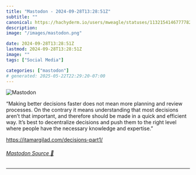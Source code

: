 ```yaml
---
title: "Mastodon - 2024-09-28T13:28:51Z"
subtitle: ""
canonical: https://hachyderm.io/users/mweagle/statuses/113215414677778295
description:
image: "/images/mastodon.png"

date: 2024-09-28T13:28:51Z
lastmod: 2024-09-28T13:28:51Z
image: ""
tags: ["Social Media"]

categories: ["mastodon"]
# generated: 2025-05-22T22:29:20-07:00
---
```

![Mastodon](/images/mastodon.png)

<p>“Making better decisions faster does not mean more planning and review processes. On the contrary it means understanding that most decisions aren’t that important, and therefore should be made in a quick and efficient way. It’s best to decentralize decisions and push them to the right level where people have the necessary knowledge and expertise.”</p><p><a href="https://itamargilad.com/decisions-part1/" target="_blank" rel="nofollow noopener noreferrer" translate="no"><span class="invisible">https://</span><span class="ellipsis">itamargilad.com/decisions-part</span><span class="invisible">1/</span></a></p>


###### [Mastodon Source 🐘](https://hachyderm.io/@mweagle/113215414677778295)

___
